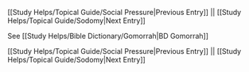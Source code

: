 [[Study Helps/Topical Guide/Social Pressure|Previous Entry]]  ||  [[Study Helps/Topical Guide/Sodomy|Next Entry]]

 See [[Study Helps/Bible Dictionary/Gomorrah|BD Gomorrah]]

[[Study Helps/Topical Guide/Social Pressure|Previous Entry]]  ||  [[Study Helps/Topical Guide/Sodomy|Next Entry]]